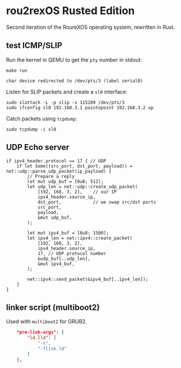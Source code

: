# rou2rexOS Rusted Edition

Second iteration of the RoureXOS operating system, rewritten in Rust.

## test ICMP/SLIP 

Run the kernel in QEMU to get the `pty` number in stdout:

```
make run

char device redirected to /dev/pts/3 (label serial0)
```

Listen for SLIP packets and create a `sl0` interface:

```
sudo slattach -L -p slip -s 115200 /dev/pts/3
sudo ifconfig sl0 192.168.3.1 pointopoint 192.168.3.2 up
```

Catch packets using `tcpdump`:

```
sudo tcpdump -i sl0
```

## UDP Echo server

```
if ipv4_header.protocol == 17 { // UDP
    if let Some((src_port, dst_port, payload)) = net::udp::parse_udp_packet(ip_payload) {
        // Prepare a reply
        let mut udp_buf = [0u8; 512];
        let udp_len = net::udp::create_udp_packet(
            [192, 168, 3, 2],    // our IP
            ipv4_header.source_ip,
            dst_port,            // we swap src/dst ports
            src_port,
            payload,
            &mut udp_buf,
        );

        let mut ipv4_buf = [0u8; 1500];
        let ipv4_len = net::ipv4::create_packet(
            [192, 168, 3, 2],
            ipv4_header.source_ip,
            17, // UDP protocol number
            &udp_buf[..udp_len],
            &mut ipv4_buf,
        );

        net::ipv4::send_packet(&ipv4_buf[..ipv4_len]);
    }
}
```

## linker script (multiboot2)

Used with `multiboot2` for GRUB2.

```json
	"pre-link-args": {
		"ld.lld": [
			"-n",
			"-Tlink.ld"
		]
	},
```

